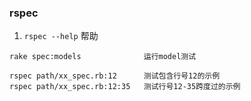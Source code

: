### rspec 
1. `rspec --help` 帮助

```
rake spec:models              运行model测试

rspec path/xx_spec.rb:12      测试包含行号12的示例
rspec path/xx_spec.rb:12:35   测试行号12-35跨度过的示例
```